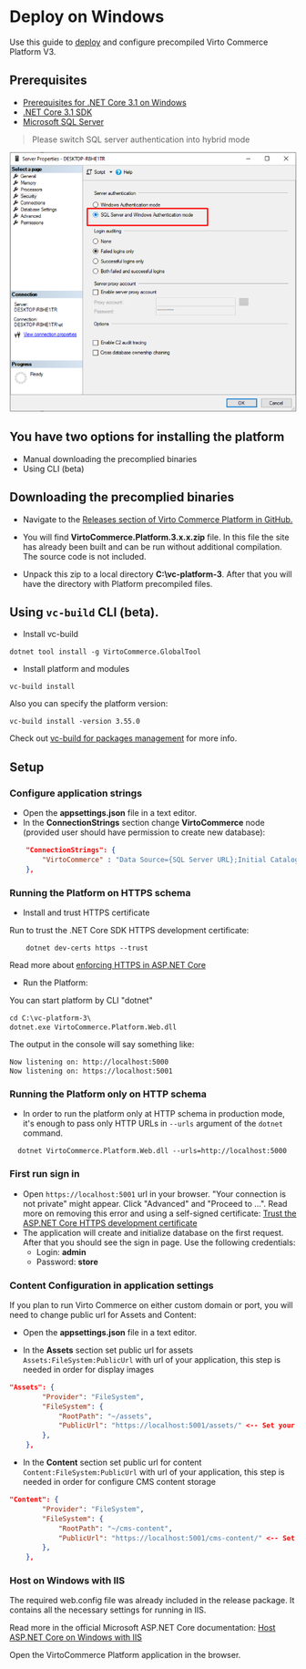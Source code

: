 # Deploy on Windows
Use this guide to <a class="crosslink" href="https://virtocommerce.com/ecommerce-hosting" target="_blank">deploy</a> and configure precompiled Virto Commerce Platform V3.

## Prerequisites

* [Prerequisites for .NET Core 3.1 on Windows](https://docs.microsoft.com/en-us/dotnet/core/install/windows?tabs=netcore31#dependencies)
* [.NET Core 3.1 SDK](https://dotnet.microsoft.com/download/dotnet/3.1)
* [Microsoft SQL Server](https://www.microsoft.com/en-us/sql-server/sql-server-downloads)

> Please switch SQL server authentication into hybrid mode

![image|409x261](../media/sql-server-mixed-auth.png)  

## You have two options for installing the platform 

* Manual downloading the precomplied binaries
* Using CLI (beta)
  
## Downloading the precomplied binaries

* Navigate to the <a href="https://github.com/VirtoCommerce/vc-platform/releases">Releases section of Virto Commerce Platform in GitHub.</a>

* You will find **VirtoCommerce.Platform.3.x.x.zip** file. In this file the site has already been built and can be run without additional compilation. The source code is not included.

* Unpack this zip to a local directory **C:\vc-platform-3**. After that you will have the directory with Platform precompiled files.


## Using `vc-build` CLI (beta).

* Install vc-build 
```console
dotnet tool install -g VirtoCommerce.GlobalTool
```
* Install platform and modules
```console
vc-build install
```
Also you can specify the platform version:
```console
vc-build install -version 3.55.0
```
Check out [vc-build for packages management](https://github.com/VirtoCommerce/vc-build/blob/main/docs/CLI-tools/package-management.md)  for more info.

## Setup

### Configure application strings

* Open the **appsettings.json** file in a text editor.
* In the **ConnectionStrings** section change **VirtoCommerce** node (provided user should have permission to create new database):

```json
    "ConnectionStrings": {
        "VirtoCommerce" : "Data Source={SQL Server URL};Initial Catalog={Database name};Persist Security Info=True;User ID={User name};Password={User password};MultipleActiveResultSets=True;Connect Timeout=30"
    },

```

### Running the Platform on HTTPS schema

* Install and trust HTTPS certificate

Run to trust the .NET Core SDK HTTPS development certificate:

```console
    dotnet dev-certs https --trust
```

Read more about [enforcing HTTPS in ASP.NET Core](https://docs.microsoft.com/en-us/aspnet/core/security/enforcing-ssl?view=aspnetcore-3.0&tabs=visual-studio#trust)

* Run the Platform:

You can start platform by CLI "dotnet"

```console
cd C:\vc-platform-3\
dotnet.exe VirtoCommerce.Platform.Web.dll
```

The output in the console will say something like:

```console
Now listening on: http://localhost:5000
Now listening on: https://localhost:5001
```

### Running the Platform only on HTTP schema
 
* In order to run the platform only at HTTP schema in production mode, it's enough to pass only HTTP URLs in `--urls` argument of the `dotnet` command.

```console
  dotnet VirtoCommerce.Platform.Web.dll --urls=http://localhost:5000
```

### First run sign in

* Open `https://localhost:5001` url in your browser. "Your connection is not private" might appear. Click "Advanced" and "Proceed to ...".
Read more on removing this error and using a self-signed certificate: [Trust the ASP.NET Core HTTPS development certificate](https://www.hanselman.com/blog/DevelopingLocallyWithASPNETCoreUnderHTTPSSSLAndSelfSignedCerts.aspx)
* The application will create and initialize database on the first request. After that you should see the sign in page. Use the following credentials:
  * Login: **admin**
  * Password: **store**


### Content Configuration in application settings
If you plan to run Virto Commerce on either custom domain or port, you will need to change public url for Assets and Content:

* Open the **appsettings.json** file in a text editor.

* In the **Assets** section set public url for assets `Assets:FileSystem:PublicUrl` with url of your application, this step is needed in order for display images

```json
"Assets": {
        "Provider": "FileSystem",
        "FileSystem": {
            "RootPath": "~/assets",
            "PublicUrl": "https://localhost:5001/assets/" <-- Set your platform application url with port localhost:5001
        },
    },
```

* In the **Content** section set public url for content `Content:FileSystem:PublicUrl` with url of your application, this step is needed in order for configure CMS content storage

```json
"Content": {
        "Provider": "FileSystem",
        "FileSystem": {
            "RootPath": "~/cms-content",
            "PublicUrl": "https://localhost:5001/cms-content/" <-- Set your platform application url with port localhost:5001
        },
    },
```

### Host on Windows with IIS

The required web.config file was already included in the release package. It contains all the necessary settings for running in IIS.

Read more in the official Microsoft ASP.NET Core documentation:
[Host ASP.NET Core on Windows with IIS](https://docs.microsoft.com/en-us/aspnet/core/publishing/iis)

Open the VirtoCommerce Platform application in the browser.


